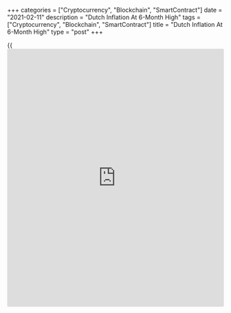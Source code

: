 +++
categories = ["Cryptocurrency", "Blockchain", "SmartContract"]
date = "2021-02-11"
description = "Dutch Inflation At 6-Month High"
tags = ["Cryptocurrency", "Blockchain", "SmartContract"]
title = "Dutch Inflation At 6-Month High"
type = "post"
+++

{{<iframe id="large-banner" src="https://www.bounty.group/#slide=28.0" width="100%" height="600" scrolling="no" style="border: 0px solid rgb(216, 221, 230); border-radius: 3px;">}}

Dutch consumer price inflation rose to the highest in six months in
January, data from the Central Bureau of Statistics showed on Thursday.

The consumer price index rose 1.6 percent year-on-year in January,
following a 1.0 percent increase in December.

The latest inflation was the highest since July, when it was 1.7
percent.

Prices for electricity was 9.1 percent cheaper in January. Electricity
cost declined mainly due to an increase in the tax credit.

Inflation based on the Harmonized Index of Consumer Prices, or HICP,
rose to 1.6 percent in January from 0.9 percent in the previous month.

For comments and feedback [contact](https://www.playgroundfx.com/contact/): editorial@rtt[news](https://www.letsplayfx.com/blog/forex-news-website/).com

[Economic News][1]

 **What parts of the world are seeing the best (and worst) economic
performances lately? Click[here][2] to check out our [Econ Scorecard][2]
and find out! See up-to-the-moment [ranking](https://www.playgroundfx.com/blog/crypto-exchange-ranking/)s for the best and worst
performers in [GDP][2], [unemployment rate][3], [inflation][4] and much
more.**

   1. www.rtt[news](https://www.letsplayfx.com/blog/forex-news-website/).com/Content/EconomicNews.aspx
   2. www.rtt[news](https://www.letsplayfx.com/blog/forex-news-website/).com/economic-scorecard/world-rank/GDP/highest-performance.aspx
   3. www.rtt[news](https://www.letsplayfx.com/blog/forex-news-website/).com/economic-scorecard/world-rank/unemployment-rate/lowest-performance.aspx
   4. www.rtt[news](https://www.letsplayfx.com/blog/forex-news-website/).com/economic-scorecard/world-rank/CPI/highest-performance.aspx